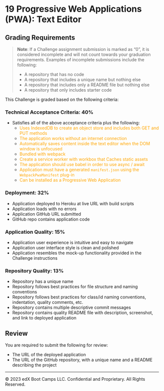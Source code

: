 # 19 Progressive Web Applications (PWA): Text Editor

## Grading Requirements

> **Note**: If a Challenge assignment submission is marked as “0”, it is considered incomplete and will not count towards your graduation requirements. Examples of incomplete submissions include the following:
> * A repository that has no code
> * A repository that includes a unique name but nothing else
> * A repository that includes only a README file but nothing else
> * A repository that only includes starter code

This Challenge is graded based on the following criteria:

### Technical Acceptance Criteria: 40%
* Satisfies all of the above acceptance criteria plus the following:
  * <span style="color:orange">Uses IndexedDB to create an object store and includes both GET and PUT methods</span>
  * <span style="color:orange">The application works without an internet connection</span>
  * <span style="color:orange">Automatically saves content inside the text editor when the DOM window is unfocused</span>
  * <span style="color:orange">Bundled with webpack</span>
  * <span style="color:orange">Create a service worker with workbox that Caches static assets</span>
  * <span style="color:orange">The application should use babel in order to use async / await</span>
  * <span style="color:orange">Application must have a generated `manifest.json` using the `WebpackPwaManifest` plug-in</span>
  * <span style="color:orange">Can be installed as a Progressive Web Application</span>

### Deployment: 32%
* Application deployed to Heroku at live URL with build scripts
* Application loads with no errors
* Application GitHub URL submitted
* GitHub repo contains application code

### Application Quality: 15%
* Application user experience is intuitive and easy to navigate
* Application user interface style is clean and polished
* Application resembles the mock-up functionality provided in the Challenge instructions

### Repository Quality: 13%
* Repository has a unique name
* Repository follows best practices for file structure and naming conventions
* Repository follows best practices for class/id naming conventions, indentation, quality comments, etc.
* Repository contains multiple descriptive commit messages
* Repository contains quality README file with description, screenshot, and link to deployed application

## Review
You are required to submit the following for review:
* The URL of the deployed application
* The URL of the GitHub repository, with a unique name and a README describing the project

- - -
© 2023 edX Boot Camps LLC. Confidential and Proprietary. All Rights Reserved.
